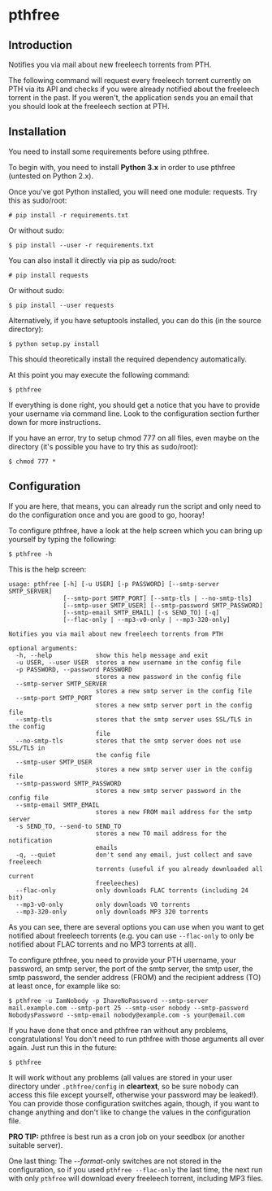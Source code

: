 # pthfree

Introduction
------------

Notifies you via mail about new freeleech torrents from PTH.

The following command will request every freeleech torrent currently on PTH via its API and checks if you were already
notified about the freeleech torrent in the past. If you weren't, the application sends you an email that you should
look at the freeleech section at PTH.

Installation
------------

You need to install some requirements before using pthfree.

To begin with, you need to install **Python 3.x** in order to use pthfree (untested on Python 2.x).

Once you've got Python installed, you will need one module: requests. Try this as sudo/root:

    # pip install -r requirements.txt

Or without sudo:

    $ pip install --user -r requirements.txt

You can also install it directly via pip as sudo/root:

    # pip install requests

Or without sudo:

    $ pip install --user requests

Alternatively, if you have setuptools installed, you can do this (in the source directory):

    $ python setup.py install

This should theoretically install the required dependency automatically. 

At this point you may execute the following command:

    $ pthfree

If everything is done right, you should get a notice that you have to provide your username via command line. Look to
the configuration section further down for more instructions.

If you have an error, try to setup chmod 777 on all files, even maybe on the directory (it's possible you have to try
this as sudo/root):

    $ chmod 777 *

Configuration
-------------

If you are here, that means, you can already run the script and only need to do the configuration once and you are good
to go, hooray!

To configure pthfree, have a look at the help screen which you can bring up yourself by typing the following:

    $ pthfree -h

This is the help screen:

    usage: pthfree [-h] [-u USER] [-p PASSWORD] [--smtp-server SMTP_SERVER]
                   [--smtp-port SMTP_PORT] [--smtp-tls | --no-smtp-tls]
                   [--smtp-user SMTP_USER] [--smtp-password SMTP_PASSWORD]
                   [--smtp-email SMTP_EMAIL] [-s SEND_TO] [-q]
                   [--flac-only | --mp3-v0-only | --mp3-320-only]
    
    Notifies you via mail about new freeleech torrents from PTH
    
    optional arguments:
      -h, --help            show this help message and exit
      -u USER, --user USER  stores a new username in the config file
      -p PASSWORD, --password PASSWORD
                            stores a new password in the config file
      --smtp-server SMTP_SERVER
                            stores a new smtp server in the config file
      --smtp-port SMTP_PORT
                            stores a new smtp server port in the config file
      --smtp-tls            stores that the smtp server uses SSL/TLS in the config
                            file
      --no-smtp-tls         stores that the smtp server does not use SSL/TLS in
                            the config file
      --smtp-user SMTP_USER
                            stores a new smtp server user in the config file
      --smtp-password SMTP_PASSWORD
                            stores a new smtp server password in the config file
      --smtp-email SMTP_EMAIL
                            stores a new FROM mail address for the smtp server
      -s SEND_TO, --send-to SEND_TO
                            stores a new TO mail address for the notification
                            emails
      -q, --quiet           don't send any email, just collect and save freeleech
                            torrents (useful if you already downloaded all current
                            freeleeches)
      --flac-only           only downloads FLAC torrents (including 24 bit)
      --mp3-v0-only         only downloads V0 torrents
      --mp3-320-only        only downloads MP3 320 torrents

As you can see, there are several options you can use when you want to get notified about freeleech torrents (e.g. you
can use `--flac-only` to only be notified about FLAC torrents and no MP3 torrents at all).

To configure pthfree, you need to provide your PTH username, your password, an smtp server, the port of the smtp server,
the smtp user, the smtp password, the sender address (FROM) and the recipient address (TO) at least once, for example
like so:

    $ pthfree -u IamNobody -p IhaveNoPassword --smtp-server mail.example.com --smtp-port 25 --smtp-user nobody --smtp-password NobodysPassword --smtp-email nobody@example.com -s your@email.com

If you have done that once and pthfree ran without any problems, congratulations! You don't need to run pthfree with
those arguments all over again. Just run this in the future:

    $ pthfree

It will work without any problems (all values are stored in your user directory under `.pthfree/config` in
**cleartext**, so be sure nobody can access this file except yourself, otherwise your password may be leaked!). You can
provide those configuration switches again, though, if you want to change anything and don't like to change the values
in the configuration file.

**PRO TIP:** pthfree is best run as a cron job on your seedbox (or another suitable server).

One last thing: The --*format*-only switches are not stored in the configuration, so if you used `pthfree --flac-only`
the last time, the next run with only `pthfree` will download every freeleech torrent, including MP3 files.
